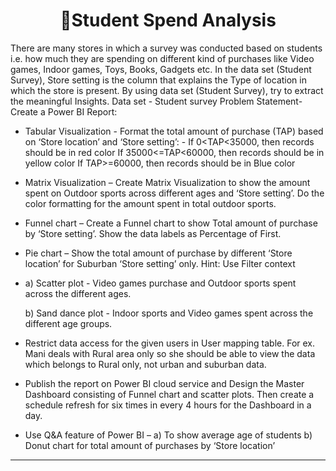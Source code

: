 <h1 align="center">🎯Student Spend Analysis</h1>

There are many stores in which a survey was conducted
based on students i.e.
how much they are spending on different kind of purchases
like Video games, Indoor games, Toys,
Books, Gadgets etc. In the data set (Student Survey), Store
setting is the column that explains the Type
of location in which the store is present. By using data set
(Student Survey), try to extract the
meaningful Insights.
Data set - Student survey
Problem Statement- Create a Power BI Report:
- Tabular Visualization - Format the total amount of
purchase (TAP) based on ‘Store location’ and ‘Store
setting’: -
If 0<TAP<35000, then records should be in red color
If 35000<=TAP<60000, then records should be in yellow
color
If TAP>=60000, then records should be in Blue color

- Matrix Visualization – Create Matrix Visualization to show
the amount spent on Outdoor sports across
different ages and ‘Store setting’. Do the color formatting for
the amount spent in total outdoor sports.

- Funnel chart – Create a Funnel chart to show Total amount
of purchase by ‘Store setting’. Show the
data labels as Percentage of First.

- Pie chart – Show the total amount of purchase by different
‘Store location’ for Suburban ‘Store setting’
only. Hint: Use Filter context

- a) Scatter plot - Video games purchase and Outdoor sports
spent across the different ages.

  b) Sand dance plot - Indoor sports and Video games spent
across the different age groups.

- Restrict data access for the given users in User mapping
table. For ex. Mani deals with Rural area only
so she should be able to view the data which belongs to Rural
only, not urban and suburban data.

- Publish the report on Power BI cloud service and Design
the Master Dashboard consisting of Funnel
chart and scatter plots. Then create a schedule refresh for six
times in every 4 hours for the Dashboard in
a day.

- Use Q&A feature of Power BI –
a) To show average age of students
b) Donut chart for total amount of purchases by ‘Store
location’
---
